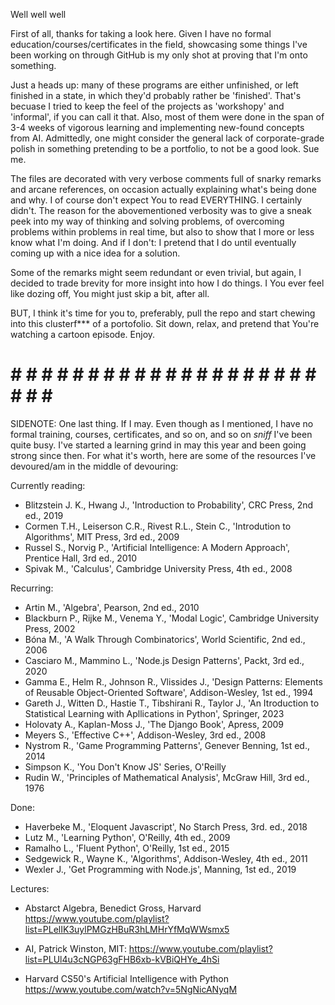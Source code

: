 Well well well

First of all, thanks for taking a look here. Given I have no formal education/courses/certificates in the field,
showcasing some things I've been working on through GitHub is my only shot at proving that I'm onto something.

Just a heads up: many of these programs are either unfinished, or left finished in a state, 
in which they'd probably rather be 'finished'. That's becuase I tried to keep the feel 
of the projects as 'workshopy' and 'informal', if you can call it that. Also, most of them
were done in the span of 3-4 weeks of vigorous learning and implementing new-found concepts
from AI. Admittedly, one might consider the general lack of corporate-grade polish in something
pretending to be a portfolio, to not be a good look. Sue me.

The files are decorated with very verbose comments full of snarky remarks and arcane references, on occasion actually
explaining what's being done and why. I of course don't expect You to read EVERYTHING. I certainly didn't.
The reason for the abovementioned verbosity was to give a sneak peek into my way of thinking
and solving problems, of overcoming problems within problems in real time, but also to show
that I more or less know what I'm doing. And if I don't: I pretend that I do until
eventually coming up with a nice idea for a solution.

Some of the remarks might seem redundant or even trivial, but again, I decided to trade
brevity for more insight into how I do things. I You ever feel like dozing off,
You might just skip a bit, after all.

BUT, I think it's time for you to, preferably, pull the repo and start chewing into
this clusterf*** of a portofolio. Sit down, relax, and pretend that You're watching
a cartoon episode. Enjoy.




# # # # # # # # # # # # # # # # # # # # # # # # # 

SIDENOTE: One last thing. If I may. Even though as I mentioned, I have no formal training, 
courses, certificates, and so on, and so on *sniff* I've been quite busy.
I've started a learning grind in may this year and been going strong since then.
For what it's worth, here are some of the resources I've devoured/am in the middle of devouring:


Currently reading:
* Blitzstein J. K., Hwang J., 'Introduction to Probability', CRC Press, 2nd ed., 2019
* Cormen T.H., Leiserson C.R., Rivest R.L., Stein C., 'Introdution to Algorithms', MIT Press, 3rd ed., 2009
* Russel S., Norvig P., 'Artificial Intelligence: A Modern Approach', Prentice Hall, 3rd ed., 2010
* Spivak M., 'Calculus', Cambridge University Press, 4th ed., 2008


Recurring:
* Artin M., 'Algebra', Pearson, 2nd ed., 2010
* Blackburn P., Rijke M., Venema Y., 'Modal Logic', Cambridge University Press, 2002
* Bóna M., 'A Walk Through Combinatorics', World Scientific, 2nd ed., 2006
* Casciaro M., Mammino L., 'Node.js Design Patterns', Packt, 3rd ed., 2020
* Gamma E., Helm R., Johnson R., Vlissides J., 'Design Patterns: Elements of Reusable Object-Oriented Software', Addison-Wesley, 1st ed., 1994
* Gareth J., Witten D., Hastie T., Tibshirani R., Taylor J., 'An Itroduction to Statistical Learning with Apllications in Python', Springer, 2023
* Holovaty A., Kaplan-Moss J., 'The Django Book', Apress, 2009
* Meyers S., 'Effective C++', Addison-Wesley, 3rd ed., 2008
* Nystrom R., 'Game Programming Patterns', Genever Benning, 1st ed., 2014
* Simpson K., 'You Don't Know JS' Series, O'Reilly
* Rudin W., 'Principles of Mathematical Analysis', McGraw Hill, 3rd ed., 1976


Done:
* Haverbeke M., 'Eloquent Javascript', No Starch Press, 3rd. ed., 2018
* Lutz M., 'Learning Python', O'Reilly, 4th ed., 2009
* Ramalho L., 'Fluent Python', O'Reilly, 1st ed., 2015
* Sedgewick R., Wayne K., 'Algorithms', Addison-Wesley, 4th ed., 2011
* Wexler J., 'Get Programming with Node.js', Manning, 1st ed., 2019


Lectures:

* Abstarct Algebra, Benedict Gross, Harvard
https://www.youtube.com/playlist?list=PLelIK3uylPMGzHBuR3hLMHrYfMqWWsmx5

* AI, Patrick Winston, MIT:
https://www.youtube.com/playlist?list=PLUl4u3cNGP63gFHB6xb-kVBiQHYe_4hSi

* Harvard CS50's Artificial Intelligence with Python 
https://www.youtube.com/watch?v=5NgNicANyqM


